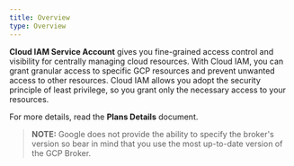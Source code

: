 ```yaml
---
title: Overview
type: Overview
---
```


**Cloud IAM Service Account** gives you fine-grained access control and visibility for centrally managing cloud resources. With Cloud IAM, you can grant granular access to specific GCP resources and prevent unwanted access to other resources. Cloud IAM allows you adopt the security principle of least privilege, so you grant only the necessary access to your resources.

For more details, read the **Plans Details** document.

>**NOTE:** Google does not provide the ability to specify the broker's version so bear in mind that you use the most up-to-date version of the GCP Broker.
